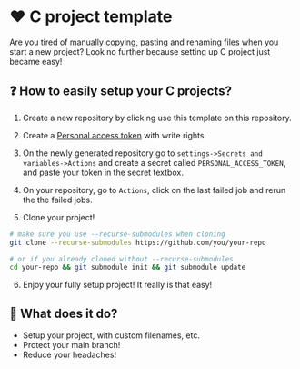 # ❤️ C project template
Are you tired of manually copying, pasting and renaming files when you start a new project? Look no further because setting up C project just became easy!

## ❓ How to easily setup your C projects?

1. Create a new repository by clicking use this template on this repository.

2. Create a [Personal access token](https://docs.github.com/en/authentication/keeping-your-account-and-data-secure/creating-a-personal-access-token) with write rights.

3. On the newly generated repository go to `settings->Secrets and variables->Actions` and create a secret called `PERSONAL_ACCESS_TOKEN`, and paste your token in the secret textbox.

4. On your repository, go to `Actions`, click on the last failed job and rerun the the failed jobs.

5. Clone your project!
```bash
# make sure you use --recurse-submodules when cloning
git clone --recurse-submodules https://github.com/you/your-repo

# or if you already cloned without --recurse-submodules
cd your-repo && git submodule init && git submodule update
```

6. Enjoy your fully setup project! It really is that easy!

## 🙋 What does it do?

- Setup your project, with custom filenames, etc.
- Protect your main branch!
- Reduce your headaches!
